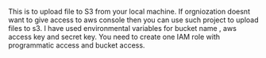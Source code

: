 This is to upload file to S3 from your local machine.
If orgniozation doesnt want to give access to aws console then you can use such project to upload files to s3.
I have used environmental variables for bucket name , aws access key and secret key.
You need to create one IAM role with programmatic access and bucket access.


